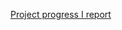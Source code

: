 [Project progress I report](https://docs.google.com/document/d/1-GKGYLUQjQ5aAMF7q3l4OB0Sj0GZymZCrn2N2aJ0gXk/edit)
